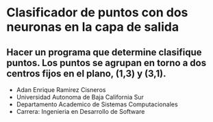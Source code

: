 # Clasificador de puntos con dos neuronas en la capa de salida
## Hacer un programa que determine clasifique puntos. Los puntos se agrupan en torno a dos centros fijos en el plano, (1,3) y (3,1).

- Adan Enrique Ramirez Cisneros
- Universidad Autonoma de Baja California Sur
- Departamento Academico de Sistemas Computacionales
- Carrera: Ingenieria en Desarrollo de Software